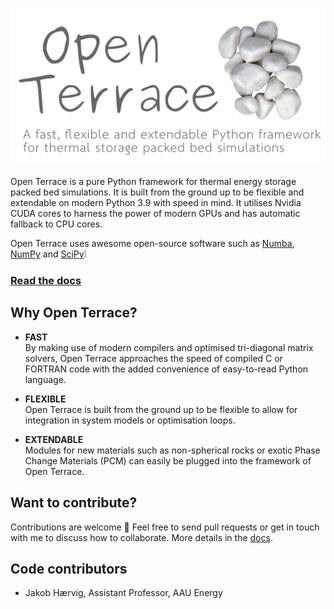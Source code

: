 [![Logo](docs/_figures/logo-banner-paths.svg)](#)

Open Terrace is a pure Python framework for thermal energy storage packed bed simulations. It is built from the ground up to be flexible and extendable on modern Python 3.9 with speed in mind. It utilises Nvidia CUDA cores to harness the power of modern GPUs and has automatic fallback to CPU cores.

Open Terrace uses awesome open-source software such as
[Numba](https://numba.pydata.org), [NumPy](https://numpy.org/) and [SciPy](https://scipy.org/):grey_exclamation:

### [Read the docs](https://openterrace.github.io/openterrace-python/)

## Why Open Terrace?
- **FAST**  
By making use of modern compilers and optimised tri-diagonal matrix solvers, Open Terrace approaches the speed of compiled C or FORTRAN code with the added convenience of easy-to-read Python language.

- **FLEXIBLE**  
Open Terrace is built from the ground up to be flexible to allow for integration in system models or optimisation loops.

- **EXTENDABLE**  
Modules for new materials such as non-spherical rocks or exotic Phase Change Materials (PCM) can easily be plugged into the framework of Open Terrace.

## Want to contribute?
Contributions are welcome :pray: Feel free to send pull requests or get in touch with me to discuss how to collaborate. More details in the [docs](https://openterrace.github.io/openterrace-python/).

## Code contributors
* Jakob Hærvig, Assistant Professor, AAU Energy